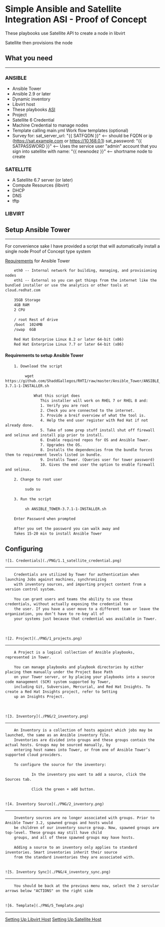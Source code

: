 # Simple Ansible and Satellite Integration ASI - Proof of Concept

These playbooks use Satellite API to create a node in libvirt 

Satellite then provisions the node 

## What you need
-----

### ANSIBLE

 * Ansible Tower
 * Ansible 2.9 or later
 * Dynamic inventory 
 * Libvirt host
 * These playbooks [ASI](./ASI) 
 * Project
 * Satellite 6 Credential
 * Machine Credential to manage nodes
 * Template calling 
        main.yml
        Work flow templates (optional)  
 * Survey for:
        sat_server_url: "{{ SATFQDN }}"   <-- should be FQDN or ip (https://sat.example.com or https://10.168.0.1)
        sat_password: "{{ SATPASSWORD }}" <-- Uses the service user "admin" account that you sign into satellite with 
        name: "{{ newnodez }}"            <-- shortname node to create

### SATELLITE

 * A Satellite 6.7 server (or later)
 * Compute Resources (libvirt) 
 * DHCP
 * DNS
 * tftp

### LIBVIRT


## Setup Ansible Tower
-----
For convenience sake I have provided a script that will automatically install a single node Proof of Concept type system 

[Requirements](https://docs.ansible.com/ansible-tower/latest/html/installandreference/requirements_refguide.html) for Ansible Tower 
        
        eth0 -- Internal network for building, managing, and provisioning nodes
        eth1 -- External so you can get things from the internet like the bundled installer or use the analytics or other tools at cloud.redhat.com
 
        35GB Storage
        4GB RAM
        2 CPU
 
        / root Rest of drive 
        /boot  1024MB 
        /swap  6GB 

        Red Hat Enterprise Linux 8.2 or later 64-bit (x86)
        Red Hat Enterprise Linux 7.7 or later 64-bit (x86)

#### Requirements to setup Ansible Tower

        1. Download the script
             
             wget https://github.com/ShaddGallegos/RHTI/raw/master/Ansible_Tower/ANSIBLE_TOWER-3.7.1-1-INSTALLER.sh 
             
                 What this script does 
                    This installer will work on RHEL 7 or RHEL 8 and:
                    1. Verify you are root 
                    2. Check you are connected to the internet.
                    3. Provide a breif overview of what the tool is.
                    4. Help the end user register with Red Hat if not already done.
                    5. Take of some prep stuff install shut off firewall and selinux and install pip prior to install.
                    6. Enable required repos for OS and Ansible Tower.
                    7. Upgrades the OS.
                    8. Installs the dependencies from the bundle forces them to requirement levels listed in bundle.
                    9. Installs Tower. (Queries user for tower password) 
                    10. Gives the end user the option to enable firewall and selinux.
         
        2. Change to root user
    
             sudo su

        3. Run the script

             sh ANSIBLE_TOWER-3.7.1-1-INSTALLER.sh
        
        Enter Password when prompted

        After you set the password you can walk away and 
        Takes 15-20 min to install Ansible Tower

## Configuring

    ![1. Credentials](./PNG/1.1_satellite_credential.png)
-----

        Credentials are utilized by Tower for authentication when launching Jobs against machines, synchronizing 
        with inventory sources, and importing project content from a version control system.

        You can grant users and teams the ability to use these credentials, without actually exposing the credential to 
        the user. If you have a user move to a different team or leave the organization, you don’t have to re-key all of 
        your systems just because that credential was available in Tower.



    ![2. Project](./PNG/1_projects.png)
-----

        A Project is a logical collection of Ansible playbooks, represented in Tower.

        You can manage playbooks and playbook directories by either placing them manually under the Project Base Path 
        on your Tower server, or by placing your playbooks into a source code management (SCM) system supported by Tower, 
        including Git, Subversion, Mercurial, and Red Hat Insights. To create a Red Hat Insights project, refer to Setting 
        up an Insights Project.



    ![3. Inventory](./PNG/2_inventory.png)
-----

        An Inventory is a collection of hosts against which jobs may be launched, the same as an Ansible inventory file. 
        Inventories are divided into groups and these groups contain the actual hosts. Groups may be sourced manually, by 
        entering host names into Tower, or from one of Ansible Tower’s supported cloud providers.
        
        To configure the source for the inventory:

                In the inventory you want to add a source, click the Sources tab.

                Click the green + add button.

 
    ![4. Inventory Source](./PNG/2_inventory.png)
-----

        Inventory sources are no longer associated with groups. Prior to Ansible Tower 3.2, spawned groups and hosts would 
        be children of our inventory source group. Now, spawned groups are top-level. These groups may still have child 
        groups, and all of these spawned groups may have hosts.

        Adding a source to an inventory only applies to standard inventories. Smart inventories inherit their source 
        from the standard inventories they are associated with. 


    ![5. Inventory Sync](./PNG/4_inventory_sync.png)
-----

        You should be back at the previous menu now, select the 2 sercular arrows below "ACTIONS" on the right side


    ![6. Template](./PNG/5_Template.png)
-----

[Setting Up Libvirt Host](./libvirt)
[Setting Up Satellite Host](./Satellite)





